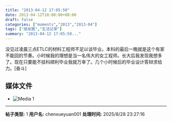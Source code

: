 ```yaml
---
title: "2013-04-12 17:05:50"
date: 2013-04-12T10:00:00+08:00
draft: false
categories: ["moments","2013","2013-04"]
tags: ["朋友圈","生活记录"]
summary: "2013-04-12 17:05:50..."
---
```


没见过凌晨三点ETLC的材料工程师不足以谈毕业。本科的最后一晚就是这个有家不能回的节奏。小时候我的理想是当一名伟大的女工程师。长大后我发现我想多了。现在只要能不挂科顺利毕业我就万幸了。几个小时候后的毕业设计答辩求给力。[奋斗]

## 媒体文件

- ![Media 1](/Moments/photos/2013-04-12/201304121705500.jpg)

---

**帖子类型:** 1
**用户名:** chenxueyuan001
**处理时间:** 2025/8/28 23:27:16